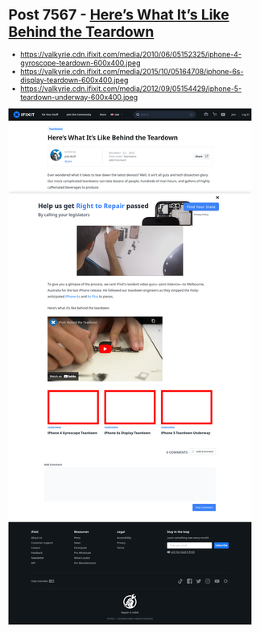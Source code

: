 # Post 7567 - [Here&#8217;s What It&#8217;s Like Behind the Teardown](https://www.ifixit.com/News/7567/heres-what-its-like-behind-the-teardown)

- https://valkyrie.cdn.ifixit.com/media/2010/06/05152325/iphone-4-gyroscope-teardown-600x400.jpeg
- https://valkyrie.cdn.ifixit.com/media/2015/10/05164708/iphone-6s-display-teardown-600x400.jpeg
- https://valkyrie.cdn.ifixit.com/media/2012/09/05154429/iphone-5-teardown-underway-600x400.jpeg

![screencap](screenshots/c94bae8c-faee-487f-8297-6770540fa42f.png)
